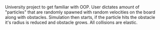 University project to get familiar with OOP.
User dictates amount of "particles" that are randomly spawned with random velocities on the board along with obstacles.
Simulation then starts, if the particle hits the obstacle it's radius is reduced and obstacle grows. All collisions are elastic.
